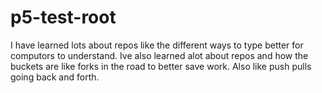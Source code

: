 # p5-test-root

I have learned lots about repos like the different ways to type better for computors to understand. Ive also learned alot about repos and how the buckets are like forks in the road to better save work. Also like push pulls going back and forth.
